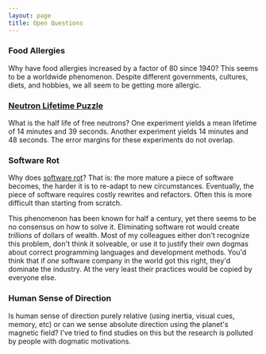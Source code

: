 ```yaml
---
layout: page
title: Open Questions
---
```


### Food Allergies

Why have food allergies increased by a factor of 80 since 1940? This seems to be a worldwide phenomenon. Despite different governments, cultures, diets, and hobbies, we all seem to be getting more allergic.


### [Neutron Lifetime Puzzle](https://en.wikipedia.org/wiki/Free_neutron_decay#Neutron_lifetime_puzzle)

What is the half life of free neutrons? One experiment yields a mean lifetime of 14 minutes and 39 seconds. Another experiment yields 14 minutes and 48 seconds. The error margins for these experiments do not overlap.


### Software Rot

Why does [software rot](https://en.wikipedia.org/wiki/Software_rot)? That is: the more mature a piece of software becomes, the harder it is to re-adapt to new circumstances. Eventually, the piece of software requires costly rewrites and refactors. Often this is more difficult than starting from scratch.

This phenomenon has been known for half a century, yet there seems to be no consensus on how to solve it. Eliminating software rot would create *trillions* of dollars of wealth. Most of my colleagues either don't recognize this problem, don't think it solveable, or use it to justify their own dogmas about correct programming languages and development methods. You'd think that if *one* software company in the world got this right, they'd dominate the industry. At the very least their practices would be copied by everyone else.


### Human Sense of Direction

Is human sense of direction purely relative (using inertia, visual cues, memory, etc) or can we sense absolute direction using the planet's magnetic field? I've tried to find studies on this but the research is polluted by people with dogmatic motivations.
